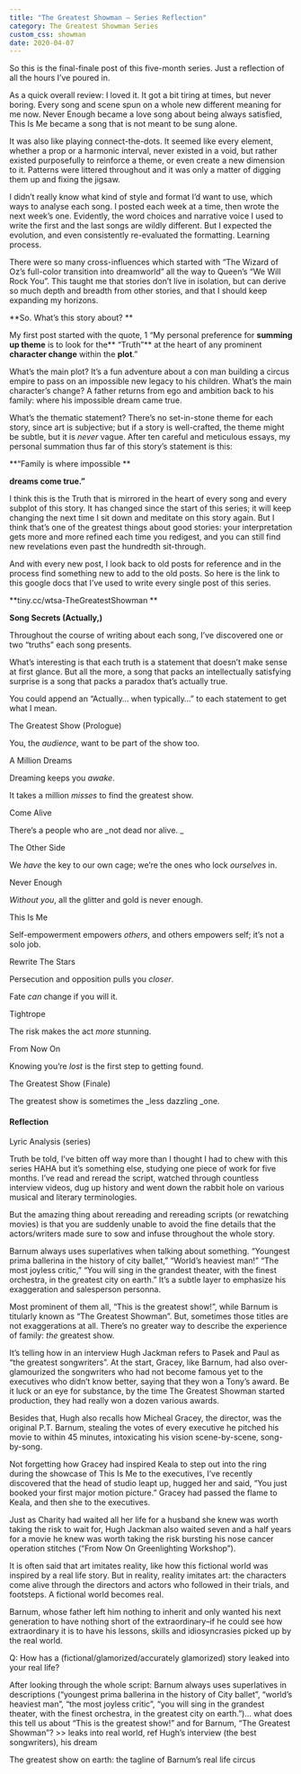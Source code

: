 ```yaml
---
title: "The Greatest Showman – Series Reflection"
category: The Greatest Showman Series
custom_css: showman
date: 2020-04-07
---
```


So this is the final-finale post of this five-month series. Just a reflection of all the hours I’ve poured in.

<!--more-->

As a quick overall review: I loved it. It got a bit tiring at times, but never boring. Every song and scene spun on a whole new different meaning for me now. Never Enough became a love song about being always satisfied, This Is Me became a song that is not meant to be sung alone.

It was also like playing connect-the-dots. It seemed like every element, whether a prop or a harmonic interval, never existed in a void, but rather existed purposefully to reinforce a theme, or even create a new dimension to it. Patterns were littered throughout and it was only a matter of digging them up and fixing the jigsaw.

I didn’t really know what kind of style and format I’d want to use, which ways to analyse each song. I posted each week at a time, then wrote the next week’s one. Evidently, the word choices and narrative voice I used to write the first and the last songs are wildly different. But I expected the evolution, and even consistently re-evaluated the formatting. Learning process.

There were so many cross-influences which started with “The Wizard of Oz’s full-color transition into dreamworld” all the way to Queen’s “We Will Rock You”. This taught me that stories don’t live in isolation, but can derive so much depth and breadth from other stories, and that I should keep expanding my horizons.

**So. What’s this story about? **

My first post started with the quote, 1 “My personal preference for **summing up theme** is to look for the** “Truth”** at the heart of any prominent **character change** within the **plot**.”

What’s the main plot? It’s a fun adventure about a con man building a circus empire to pass on an impossible new legacy to his children. What’s the main character’s change? A father returns from ego and ambition back to his family: where his impossible dream came true.

What’s the thematic statement? There’s no set-in-stone theme for each story, since art is subjective; but if a story is well-crafted, the theme might be subtle, but it is _never_ vague. After ten careful and meticulous essays, my personal summation thus far of this story’s statement is this:

**“Family is where impossible **

**dreams come true.”**

I think this is the Truth that is mirrored in the heart of every song and every subplot of this story. It has changed since the start of this series; it will keep changing the next time I sit down and meditate on this story again. But I think that’s one of the greatest things about good stories: your interpretation gets more and more refined each time you redigest, and you can still find new revelations even past the hundredth sit-through.

And with every new post, I look back to old posts for reference and in the process find something new to add to the old posts. So here is the link to this google docs that I’ve used to write every single post of this series.

**tiny.cc/wtsa-TheGreatestShowman **

**Song Secrets (Actually,)**

Throughout the course of writing about each song, I’ve discovered one or two “truths” each song presents.

What’s interesting is that each truth is a statement that doesn’t make sense at first glance. But all the more, a song that packs an intellectually satisfying surprise is a song that packs a paradox that’s actually true.

You could append an “Actually… when typically…” to each statement to get what I mean.

The Greatest Show (Prologue)

You, the _audience_, want to be part of the show too.

A Million Dreams

Dreaming keeps you _awake_.

It takes a million _misses_ to find the greatest show.

Come Alive

There’s a people who are _not dead nor alive. _

The Other Side

We _have_ the key to our own cage; we’re the ones who lock _ourselves_ in.

Never Enough

_Without you_, all the glitter and gold is never enough.

This Is Me

Self-empowerment empowers _others_, and others empowers self; it’s not a solo job.

Rewrite The Stars

Persecution and opposition pulls you _closer_.

Fate _can_ change if you will it.

Tightrope

The risk makes the act _more_ stunning.

From Now On

Knowing you’re _lost_ is the first step to getting found.

The Greatest Show (Finale)

The greatest show is sometimes the \_less dazzling \_one.

####

#### Reflection

Lyric Analysis (series)

Truth be told, I’ve bitten off way more than I thought I had to chew with this series HAHA but it’s something else, studying one piece of work for five months. I’ve read and reread the script, watched through countless interview videos, dug up history and went down the rabbit hole on various musical and literary terminologies.

But the amazing thing about rereading and rereading scripts (or rewatching movies) is that you are suddenly unable to avoid the fine details that the actors/writers made sure to sow and infuse throughout the whole story.

Barnum always uses superlatives when talking about something. “Youngest prima ballerina in the history of city ballet,” “World’s heaviest man!” “The most joyless critic,” “You will sing in the grandest theater, with the finest orchestra, in the greatest city on earth.” It’s a subtle layer to emphasize his exaggeration and salesperson personna.

Most prominent of them all, “This is the greatest show!”, while Barnum is titularly known as “The Greatest Showman”. But, sometimes those titles are not exaggerations at all. There’s no greater way to describe the experience of family: _the_ greatest show.

It’s telling how in an interview Hugh Jackman refers to Pasek and Paul as “the greatest songwriters”. At the start, Gracey, like Barnum, had also over-glamourized the songwriters who had not become famous yet to the executives who didn’t know better, saying that they won a Tony’s award. Be it luck or an eye for substance, by the time The Greatest Showman started production, they had really won a dozen various awards.

Besides that, Hugh also recalls how Micheal Gracey, the director, was the original P.T. Barnum, stealing the votes of every executive he pitched his movie to within 45 minutes, intoxicating his vision scene-by-scene, song-by-song.

Not forgetting how Gracey had inspired Keala to step out into the ring during the showcase of This Is Me to the executives, I’ve recently discovered that the head of studio leapt up, hugged her and said, “You just booked your first major motion picture.” Gracey had passed the flame to Keala, and then she to the executives.

Just as Charity had waited all her life for a husband she knew was worth taking the risk to wait for, Hugh Jackman also waited seven and a half years for a movie he knew was worth taking the risk bursting his nose cancer operation stitches (“From Now On Greenlighting Workshop”).

It is often said that art imitates reality, like how this fictional world was inspired by a real life story. But in reality, reality imitates art: the characters come alive through the directors and actors who followed in their trials, and footsteps. A fictional world becomes real.

Barnum, whose father left him nothing to inherit and only wanted his next generation to have nothing short of the extraordinary–if he could see how extraordinary it is to have his lessons, skills and idiosyncrasies picked up by the real world.

Q: How has a (fictional/glamorized/accurately glamorized) story leaked into your real life?

After looking through the whole script: Barnum always uses superlatives in descriptions (“youngest prima ballerina in the history of City ballet”, “world’s heaviest man”, “the most joyless critic”, “you will sing in the grandest theater, with the finest orchestra, in the greatest city on earth.”)... what does this tell us about “This is the greatest show!” and for Barnum, “The Greatest Showman”? >> leaks into real world, ref Hugh’s interview (the best songwriters), his dream

The greatest show on earth: the tagline of Barnum’s real life circus

